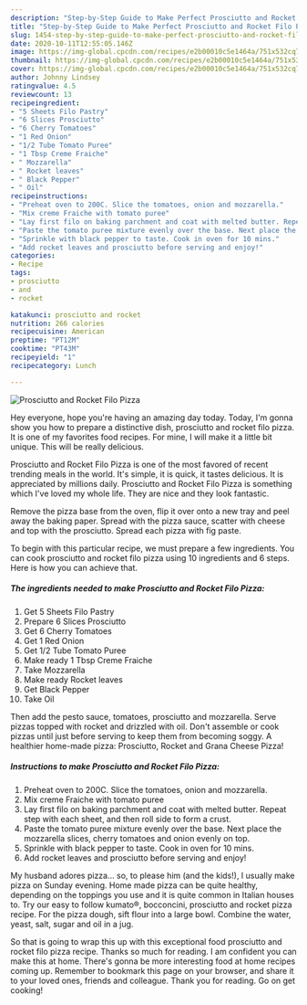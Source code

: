 ```yaml
---
description: "Step-by-Step Guide to Make Perfect Prosciutto and Rocket Filo Pizza"
title: "Step-by-Step Guide to Make Perfect Prosciutto and Rocket Filo Pizza"
slug: 1454-step-by-step-guide-to-make-perfect-prosciutto-and-rocket-filo-pizza
date: 2020-10-11T12:55:05.146Z
image: https://img-global.cpcdn.com/recipes/e2b00010c5e1464a/751x532cq70/prosciutto-and-rocket-filo-pizza-recipe-main-photo.jpg
thumbnail: https://img-global.cpcdn.com/recipes/e2b00010c5e1464a/751x532cq70/prosciutto-and-rocket-filo-pizza-recipe-main-photo.jpg
cover: https://img-global.cpcdn.com/recipes/e2b00010c5e1464a/751x532cq70/prosciutto-and-rocket-filo-pizza-recipe-main-photo.jpg
author: Johnny Lindsey
ratingvalue: 4.5
reviewcount: 13
recipeingredient:
- "5 Sheets Filo Pastry"
- "6 Slices Prosciutto"
- "6 Cherry Tomatoes"
- "1 Red Onion"
- "1/2 Tube Tomato Puree"
- "1 Tbsp Creme Fraiche"
- " Mozzarella"
- " Rocket leaves"
- " Black Pepper"
- " Oil"
recipeinstructions:
- "Preheat oven to 200C. Slice the tomatoes, onion and mozzarella."
- "Mix creme Fraiche with tomato puree"
- "Lay first filo on baking parchment and coat with melted butter. Repeat step with each sheet, and then roll side to form a crust."
- "Paste the tomato puree mixture evenly over the base. Next place the mozzarella slices, cherry tomatoes and onion evenly on top."
- "Sprinkle with black pepper to taste. Cook in oven for 10 mins."
- "Add rocket leaves and prosciutto before serving and enjoy!"
categories:
- Recipe
tags:
- prosciutto
- and
- rocket

katakunci: prosciutto and rocket 
nutrition: 266 calories
recipecuisine: American
preptime: "PT12M"
cooktime: "PT43M"
recipeyield: "1"
recipecategory: Lunch

---
```



![Prosciutto and Rocket Filo Pizza](https://img-global.cpcdn.com/recipes/e2b00010c5e1464a/751x532cq70/prosciutto-and-rocket-filo-pizza-recipe-main-photo.jpg)

Hey everyone, hope you're having an amazing day today. Today, I'm gonna show you how to prepare a distinctive dish, prosciutto and rocket filo pizza. It is one of my favorites food recipes. For mine, I will make it a little bit unique. This will be really delicious.

Prosciutto and Rocket Filo Pizza is one of the most favored of recent trending meals in the world. It's simple, it is quick, it tastes delicious. It is appreciated by millions daily. Prosciutto and Rocket Filo Pizza is something which I've loved my whole life. They are nice and they look fantastic.

Remove the pizza base from the oven, flip it over onto a new tray and peel away the baking paper. Spread with the pizza sauce, scatter with cheese and top with the prosciutto. Spread each pizza with fig paste.


To begin with this particular recipe, we must prepare a few ingredients. You can cook prosciutto and rocket filo pizza using 10 ingredients and 6 steps. Here is how you can achieve that.

<!--inarticleads1-->

##### The ingredients needed to make Prosciutto and Rocket Filo Pizza:

1. Get 5 Sheets Filo Pastry
1. Prepare 6 Slices Prosciutto
1. Get 6 Cherry Tomatoes
1. Get 1 Red Onion
1. Get 1/2 Tube Tomato Puree
1. Make ready 1 Tbsp Creme Fraiche
1. Take  Mozzarella
1. Make ready  Rocket leaves
1. Get  Black Pepper
1. Take  Oil


Then add the pesto sauce, tomatoes, prosciutto and mozzarella. Serve pizzas topped with rocket and drizzled with oil. Don&#39;t assemble or cook pizzas until just before serving to keep them from becoming soggy. A healthier home-made pizza: Prosciutto, Rocket and Grana Cheese Pizza! 

<!--inarticleads2-->

##### Instructions to make Prosciutto and Rocket Filo Pizza:

1. Preheat oven to 200C. Slice the tomatoes, onion and mozzarella.
1. Mix creme Fraiche with tomato puree
1. Lay first filo on baking parchment and coat with melted butter. Repeat step with each sheet, and then roll side to form a crust.
1. Paste the tomato puree mixture evenly over the base. Next place the mozzarella slices, cherry tomatoes and onion evenly on top.
1. Sprinkle with black pepper to taste. Cook in oven for 10 mins.
1. Add rocket leaves and prosciutto before serving and enjoy!


My husband adores pizza… so, to please him (and the kids!), I usually make pizza on Sunday evening. Home made pizza can be quite healthy, depending on the toppings you use and it is quite common in Italian houses to. Try our easy to follow kumato®, bocconcini, prosciutto and rocket pizza recipe. For the pizza dough, sift flour into a large bowl. Combine the water, yeast, salt, sugar and oil in a jug. 

So that is going to wrap this up with this exceptional food prosciutto and rocket filo pizza recipe. Thanks so much for reading. I am confident you can make this at home. There's gonna be more interesting food at home recipes coming up. Remember to bookmark this page on your browser, and share it to your loved ones, friends and colleague. Thank you for reading. Go on get cooking!
